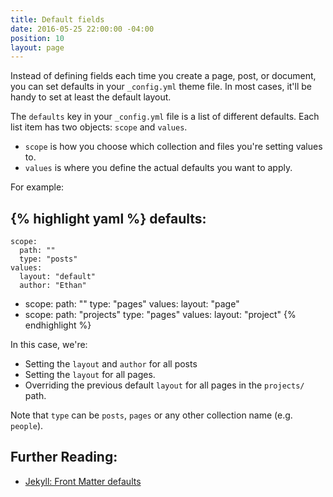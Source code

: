 ```yaml
---
title: Default fields
date: 2016-05-25 22:00:00 -04:00
position: 10
layout: page
---
```


Instead of defining fields each time you create a page, post, or document, you can set defaults in your `_config.yml` theme file. In most cases, it'll be handy to set at least the default layout.

The `defaults` key in your `_config.yml` file is a list of different defaults. Each list item has two objects: `scope` and `values`.

- `scope` is how you choose which collection and files you're setting values to.
- `values` is where you define the actual defaults you want to apply.

For example:

{% highlight yaml %}
defaults:
  -
    scope:
      path: ""
      type: "posts"
    values:
      layout: "default"
      author: "Ethan"
  -
    scope:
      path: ""
      type: "pages"
    values:
      layout: "page"
  -
    scope:
      path: "projects"
      type: "pages"
    values:
      layout: "project"
{% endhighlight %}

In this case, we're:

- Setting the `layout` and `author` for all posts
- Setting the `layout` for all pages.
- Overriding the previous default `layout` for all pages in the `projects/` path.

Note that `type` can be `posts`, `pages` or any other collection name (e.g. `people`).

## Further Reading:

- [Jekyll: Front Matter defaults](http://jekyllrb.com/docs/configuration/#front-matter-defaults)
